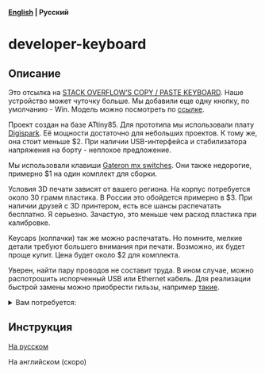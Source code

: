 **[English](./READMEeng.md) | Русский**

# developer-keyboard


## Описание

Это отсылка на [STACK OVERFLOW’S COPY / PASTE KEYBOARD](https://www.theverge.com/2022/5/4/23035377/stack-overflow-drop-the-key-v2-copy-paste-keyboard). Наше устройство может чуточку больше. Мы добавили еще одну кнопку, по умолчанию - Win. Модель можно посмотреть по [ссылке](https://a360.co/3Iui5j1).

Проект создан на базе ATtiny85. 
Для прототипа мы использовали плату [Digispark](https://www.aliexpress.com/item/2043055746.html). Её мощности достаточно для небольших проектов.
К тому же, она стоит меньше $2. При наличии USB-интерфейса и стабилизатора напряжения на борту - неплохое предложение.

Мы использовали клавиши [Gateron mx switches](https://www.aliexpress.com/item/32797603005.html). Они также недорогие, примерно $1 на один комплект для сборки. 

Условия 3D печати зависят от вашего региона. На корпус потребуется около 30 грамм пластика. В России это обойдется примерно в $3. При наличии друзей с 3D принтером, есть все шансы распечатать бесплатно. Я серьезно. Зачастую, это меньше чем расход пластика при калибровке.

Keycaps (колпачки) так же можно распечатать. Но помните, мелкие детали требуют большего внимания при печати. Возможно, их будет проще купит. Цена будет около $2 для комплекта.

Уверен, найти пару проводов не составит труда. В ином случае, можно распотрошить испорченный USB или Ethernet кабель. Для реализации быстрой замены можно приобрести гильзы, например [такие](https://www.aliexpress.com/item/32908826691.html).

<details>
<summary>Вам потребуется:</summary>

1. [Digispark](https://www.aliexpress.com/item/2043055746.html) или аналог
2. [Gateron mx switches](https://www.aliexpress.com/item/32797603005.html) (4 штуки) или аналог
3. примерно 1,5 — 2 метра сигнального провода
4. micro-USB кабель с возможностью передачи данных
5. паяльник и расходники к нему
6. доступ к 3D принтеру, или ищите сервисы 3D печати поблизости
7. возможно [keycaps](https://www.aliexpress.com/item/1005002548978701.html?spm=a2g0o.productlist.0.0.6b084839eLJFx6&algo_pvid=0bd41286-0e27-4708-9aeb-dff3b63414eb&algo_exp_id=0bd41286-0e27-4708-9aeb-dff3b63414eb-18&pdp_ext_f=%7B%22sku_id%22%3A%2212000021095622716%22%7D&pdp_npi=2%40dis%21SCR%21%21199.09%21%21%21%21%21%40210318b916548633743403176eefc4%2112000021095622716%21sea) (4 штуки), но я распечатал
8. Arduino Uno
9. и конечно же, ПК
</details>

## Инструкция

[На русском](https://github.com/syrovezhko/developer-keyboard/tree/software-ru)

На английском (скоро)

